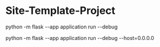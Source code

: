 # Site-Template-Project
 
python -m flask --app application run --debug


python -m flask --app application run --debug --host=0.0.0.0